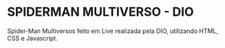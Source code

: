 # SPIDERMAN MULTIVERSO - DIO

Spider-Man Multiversos feito em Live realizada pela DIO, utilizando HTML, CSS e Javascript.
